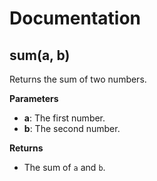 
# Documentation

## sum(a, b)

Returns the sum of two numbers.

**Parameters**

- **a**: The first number.
- **b**: The second number.

**Returns**

- The sum of `a` and `b`.
